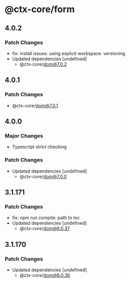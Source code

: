 # @ctx-core/form

## 4.0.2

### Patch Changes

- fix: install issues: using explicit workspace: versioning
- Updated dependencies [undefined]
  - @ctx-core/dom@7.0.2

## 4.0.1

### Patch Changes

- @ctx-core/dom@7.0.1

## 4.0.0

### Major Changes

- Typescript strict checking

### Patch Changes

- Updated dependencies [undefined]
  - @ctx-core/dom@7.0.0

## 3.1.171

### Patch Changes

- fix: npm run compile: path to tsc
- Updated dependencies [undefined]
  - @ctx-core/dom@6.0.37

## 3.1.170

### Patch Changes

- Updated dependencies [undefined]
  - @ctx-core/dom@6.0.36
